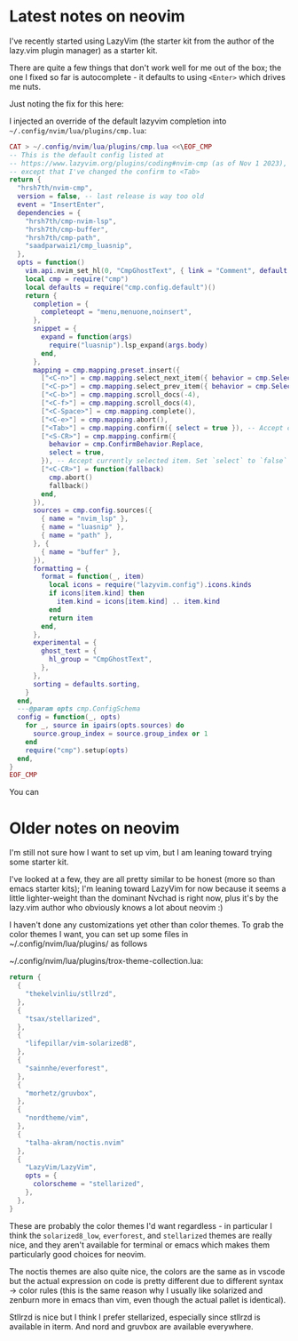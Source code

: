 # Latest notes on neovim

I've recently started using LazyVim (the starter kit from
the author of the lazy.vim plugin manager) as a starter kit.

There are quite a few things that don't work well for me
out of the box; the one I fixed so far is autocomplete - it
defaults to using `<Enter>` which drives me nuts.

Just noting the fix for this here:

I injected an override of the default lazyvim completion into
`~/.config/nvim/lua/plugins/cmp.lua`:
```lua
CAT > ~/.config/nvim/lua/plugins/cmp.lua <<\EOF_CMP
-- This is the default config listed at
-- https://www.lazyvim.org/plugins/coding#nvim-cmp (as of Nov 1 2023),
-- except that I've changed the confirm to <Tab>
return {
  "hrsh7th/nvim-cmp",
  version = false, -- last release is way too old
  event = "InsertEnter",
  dependencies = {
    "hrsh7th/cmp-nvim-lsp",
    "hrsh7th/cmp-buffer",
    "hrsh7th/cmp-path",
    "saadparwaiz1/cmp_luasnip",
  },
  opts = function()
    vim.api.nvim_set_hl(0, "CmpGhostText", { link = "Comment", default = true })
    local cmp = require("cmp")
    local defaults = require("cmp.config.default")()
    return {
      completion = {
        completeopt = "menu,menuone,noinsert",
      },
      snippet = {
        expand = function(args)
          require("luasnip").lsp_expand(args.body)
        end,
      },
      mapping = cmp.mapping.preset.insert({
        ["<C-n>"] = cmp.mapping.select_next_item({ behavior = cmp.SelectBehavior.Insert }),
        ["<C-p>"] = cmp.mapping.select_prev_item({ behavior = cmp.SelectBehavior.Insert }),
        ["<C-b>"] = cmp.mapping.scroll_docs(-4),
        ["<C-f>"] = cmp.mapping.scroll_docs(4),
        ["<C-Space>"] = cmp.mapping.complete(),
        ["<C-e>"] = cmp.mapping.abort(),
        ["<Tab>"] = cmp.mapping.confirm({ select = true }), -- Accept currently selected item. Set `select` to `false` to only confirm explicitly selected items.
        ["<S-CR>"] = cmp.mapping.confirm({
          behavior = cmp.ConfirmBehavior.Replace,
          select = true,
        }), -- Accept currently selected item. Set `select` to `false` to only confirm explicitly selected items.
        ["<C-CR>"] = function(fallback)
          cmp.abort()
          fallback()
        end,
      }),
      sources = cmp.config.sources({
        { name = "nvim_lsp" },
        { name = "luasnip" },
        { name = "path" },
      }, {
        { name = "buffer" },
      }),
      formatting = {
        format = function(_, item)
          local icons = require("lazyvim.config").icons.kinds
          if icons[item.kind] then
            item.kind = icons[item.kind] .. item.kind
          end
          return item
        end,
      },
      experimental = {
        ghost_text = {
          hl_group = "CmpGhostText",
        },
      },
      sorting = defaults.sorting,
    }
  end,
  ---@param opts cmp.ConfigSchema
  config = function(_, opts)
    for _, source in ipairs(opts.sources) do
      source.group_index = source.group_index or 1
    end
    require("cmp").setup(opts)
  end,
}
EOF_CMP
```

You can 


# Older notes on neovim

I'm still not sure how I want to set up vim, but I am
leaning toward trying some starter kit.

I've looked at a few, they are all pretty similar to be honest
(more so than emacs starter kits); I'm leaning toward LazyVim
for now because it seems a little lighter-weight than the
dominant Nvchad is right now, plus it's by the lazy.vim author
who obviously knows a lot about neovim :)

I haven't done any customizations yet other than color themes. To
grab the color themes I want, you can set up some files in
~/.config/nvim/lua/plugins/ as follows

~/.config/nvim/lua/plugins/trox-theme-collection.lua:
```lua
return {
  {
    "thekelvinliu/stllrzd",
  },
  {
    "tsax/stellarized",
  },
  {
    "lifepillar/vim-solarized8",
  },
  {
    "sainnhe/everforest",
  },
  {
    "morhetz/gruvbox",
  },
  {
    "nordtheme/vim",
  },
  {
    "talha-akram/noctis.nvim"
  },
  {
    "LazyVim/LazyVim",
    opts = {
      colorscheme = "stellarized",
    },
  },
}
```

These are probably the color themes I'd want regardless - in particular I think
the `solarized8_low`, `everforest`, and `stellarized` themes are really nice,
and they aren't available for terminal or emacs which makes them particularly
good choices for neovim.

The noctis themes are also quite nice, the colors are the same as in vscode but
the actual expression on code is pretty different due to different syntax ->
color rules (this is the same reason why I usually like solarized and zenburn
more in emacs than vim, even though the actual pallet is identical).

Stllrzd is nice but I think I prefer stellarized, especially since stllrzd is
available in iterm. And nord and gruvbox are available everywhere.

